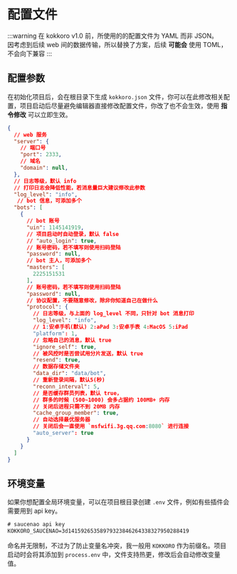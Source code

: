 # 配置文件

:::warning
在 kokkoro v1.0 前，所使用的的配置文件为 YAML 而非 JSON。  
因考虑到后续 web 间的数据传输，所以替换了方案，后续 **可能会** 使用 TOML，不会向下兼容
:::

## 配置参数

在初始化项目后，会在根目录下生成 `kokkoro.json` 文件，你可以在此修改相关配置，项目启动后尽量避免编辑器直接修改配置文件，你改了也不会生效，使用 **指令修改** 可以立即生效。

```json
{
  // web 服务
  "server": {
    // 端口号
    "port": 2333,
    // 域名
    "domain": null,
  },
  // 日志等级，默认 info
  // 打印日志会降低性能，若消息量巨大建议修改此参数
  "log_level": "info",
   // bot 信息，可添加多个
  "bots": [
    {
      // bot 账号
      "uin": 1145141919,
      // 项目启动时自动登录，默认 false
      // "auto_login": true,
      // 账号密码，若不填写则使用扫码登陆
      "password": null,
      // bot 主人，可添加多个
      "masters": [
        2225151531
      ],
      // 账号密码，若不填写则使用扫码登陆
      "password": null,
      // 协议配置，不要随意修改，除非你知道自己在做什么
      "protocol": {
        // 日志等级，与上面的 log_level 不同，只针对 bot 消息打印
        "log_level": "info",
        // 1:安卓手机(默认) 2:aPad 3:安卓手表 4:MacOS 5:iPad
        "platform": 1,
        // 忽略自己的消息，默认 true
        "ignore_self": true,
        // 被风控时是否尝试用分片发送，默认 true
        "resend": true,
        // 数据存储文件夹
        "data_dir": "data/bot",
        // 重新登录间隔，默认5(秒)
        "reconn_interval": 5,
        // 是否缓存群员列表，默认 true，
        // 群多的时候 (500~1000) 会多占据约 100MB+ 内存
        // 关闭后进程只需不到 20MB 内存
        "cache_group_member": true,
        // 自动选择最优服务器
        // 关闭后会一直使用 `msfwifi.3g.qq.com:8080` 进行连接
        "auto_server": true
      }
    }
  ]
}
```

## 环境变量

如果你想配置全局环境变量，可以在项目根目录创建 `.env` 文件，例如有些插件会需要用到 api key。

```tex
# saucenao api key
KOKKORO_SAUCENAO=3d14159265358979323846264338327950288419
```

命名并无限制，不过为了防止变量名冲突，我一般用 `KOKKORO` 作为前缀名。项目启动时会将其添加到 `process.env` 中，文件支持热更，修改后会自动修改变量值。
